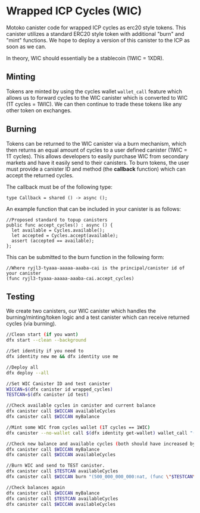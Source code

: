 # Wrapped ICP Cycles (WIC)

Motoko canister code for wrapped ICP cycles as erc20 style tokens. This canister utilizes a standard ERC20 style token with additional "burn" and "mint" functions. We hope to deploy a version of this canister to the ICP as soon as we can.

In theory, WIC should essentially be a stablecoin (1WIC = 1XDR).

## Minting
Tokens are minted by using the cycles wallet `wallet_call` feature which allows us to forward cycles to the WIC canister which is converted to WIC (1T cycles = 1WIC). We can then continue to trade these tokens like any other token on exchanges.

## Burning
Tokens can be returned to the WIC canister via a burn mechanism, which then returns an equal amount of cycles to a user defined canister (1WIC = 1T cycles). This allows developers to easily purchase WIC from secondary markets and have it easily send to their canisters. To burn tokens, the user must provide a canister ID and method (the **callback** function) which can accept the returned cycles.

The callback must be of the following type:
```
type Callback = shared () -> async ();
```

An example function that can be included in your canister is as follows:
```
//Proposed standard to topup canisters
public func accept_cycles() : async () {
  let available = Cycles.available();
  let accepted = Cycles.accept(available);
  assert (accepted == available);
};
```
This can be submitted to the burn function in the following form:
```
//Where ryjl3-tyaaa-aaaaa-aaaba-cai is the principal/canister id of your canister
(func ryjl3-tyaaa-aaaaa-aaaba-cai.accept_cycles)
```

## Testing
We create two canisters, our WIC canister which handles the burning/minting/token logic and a test canister which can receive returned cycles (via burning).

```bash
//Clean start (if you want)
dfx start --clean --background

//Set identity if you need to
dfx identity new me && dfx identity use me

//Deploy all
dfx deploy --all

//Set WIC Canister ID and test canister
WICCAN=$(dfx canister id wrapped_cycles)
TESTCAN=$(dfx canister id test)

//Check available cycles in canister and current balance
dfx canister call $WICCAN availableCycles
dfx canister call $WICCAN myBalance

//Mint some WIC from cycles wallet (1T cycles == 1WIC)
dfx canister --no-wallet call $(dfx identity get-wallet) wallet_call "(record { canister = principal \"$WICCAN\"; method_name = \"mint\"; args = blob \"DIDL\00\00\"; cycles = (1_000_000_000_000:nat64); } )"

//Check new balance and available cycles (both should have increased by 1T)
dfx canister call $WICCAN myBalance
dfx canister call $WICCAN availableCycles

//Burn WIC and send to TEST canister. 
dfx canister call $TESTCAN availableCycles
dfx canister call $WICCAN burn "(500_000_000_000:nat, (func \"$TESTCAN\".accept_cycles))"

//Check balances again
dfx canister call $WICCAN myBalance
dfx canister call $TESTCAN availableCycles
dfx canister call $WICCAN availableCycles
```
